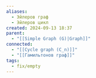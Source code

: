 ```yaml
---
aliases:
  - Эйлеров граф
  - Эйлеров цикл
created: 2024-09-13 18:37
parent:
  - "[[Simple Graph (G)|Graph]]"
connected:
  - "[[Cycle graph (C_n)]]"
  - "[[Гамильтонов граф]]"
tags:
  - fix/empty
---
```

